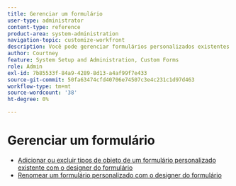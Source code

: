 ```yaml
---
title: Gerenciar um formulário
user-type: administrator
content-type: reference
product-area: system-administration
navigation-topic: customize-workfront
description: Você pode gerenciar formulários personalizados existentes com o Designer de formulários.
author: Courtney
feature: System Setup and Administration, Custom Forms
role: Admin
exl-id: 7b85533f-84a9-4289-8d13-a4af99f7e433
source-git-commit: 50fa63474cfd40706e74507c3e4c231c1d97d463
workflow-type: tm+mt
source-wordcount: '38'
ht-degree: 0%

---
```


# Gerenciar um formulário

* [Adicionar ou excluir tipos de objeto de um formulário personalizado existente com o designer do formulário](/help/quicksilver/administration-and-setup/customize-workfront/create-manage-custom-forms/form-designer/manage-a-form/add-or-remove-objects-from-a-form.md)
* [Renomear um formulário personalizado com o designer do formulário](/help/quicksilver/administration-and-setup/customize-workfront/create-manage-custom-forms/form-designer/manage-a-form/rename-a-custom-form.md)
